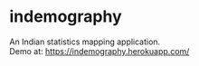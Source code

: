 # indemography
An Indian statistics mapping application.  
Demo at: https://indemography.herokuapp.com/

